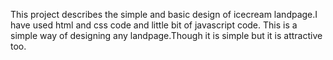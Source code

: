 This project describes the simple and basic design of icecream landpage.I have used html and css code and little bit of javascript code.
This is a simple way of designing any landpage.Though it is simple but it is attractive too.
